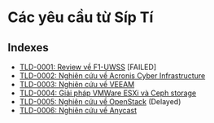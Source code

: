 # Các yêu cầu từ Síp Tí

## Indexes

* [TLD-0001: Review về F1-UWSS](./TLD-0001/README.md) [FAILED]
* [TLD-0002: Nghiên cứu về Acronis Cyber Infrastructure](./TLD-0002/README.md)
* [TLD-0003: Nghiên cứu về VEEAM](./TLD-0003/README.md)
* [TLD-0004: Giải pháp VMWare ESXi và Ceph storage](./TLD-0004/README.md)
* [TLD-0005: Nghiên cứu về OpenStack](./TLD-0005/README.md) (Delayed)
* [TLD-0006: Nghiên cứu về Anycast](./TLD-0006/README.md)